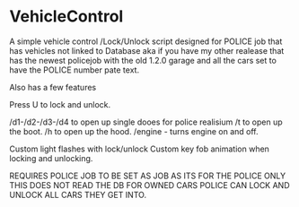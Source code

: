 # VehicleControl
A simple vehicle control /Lock/Unlock script designed for POLICE job that has vehicles not linked to Database
aka if you have my other realease that has the newest policejob with the old 1.2.0 garage and all the cars set to have the POLICE number pate text. 

Also has a few features 

Press U to lock and unlock.

/d1-/d2-/d3-/d4 to open up single dooes for police realisium
/t to open up the boot.
/h to open up the hood.
/engine - turns engine on and off.

Custom light flashes with lock/unlock
Custom key fob animation when locking and unlocking.

REQUIRES POLICE JOB TO BE SET AS JOB AS ITS FOR THE POLICE ONLY THIS DOES NOT READ THE DB FOR OWNED CARS POLICE CAN LOCK AND UNLOCK ALL CARS THEY GET INTO.

